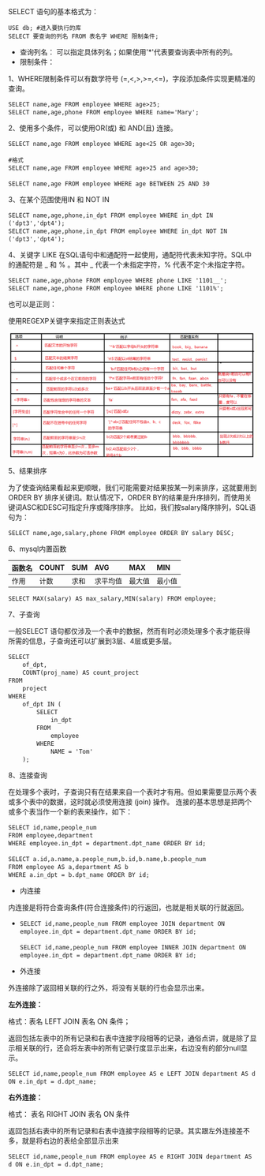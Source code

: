 SELECT 语句的基本格式为：

```
USE db; #进入要执行的库
SELECT 要查询的列名 FROM 表名字 WHERE 限制条件;
```

* 查询列名： 可以指定具体列名；如果使用'\*'代表要查询表中所有的列。
* 限制条件：

1、WHERE限制条件可以有数学符号 \(=,&lt;,&gt;,&gt;=,&lt;=\)，字段添加条件实现更精准的查询。

```
SELECT name,age FROM employee WHERE age>25;
SELECT name,age,phone FROM employee WHERE name='Mary';
```

2、使用多个条件，可以使用OR\(或\) 和 AND\(且\) 连接。

```
SELECT name,age FROM employee WHERE age<25 OR age>30;

#格式
SELECT name,age FROM employee WHERE age>25 and age>30;

SELECT name,age FROM employee WHERE age BETWEEN 25 AND 30
```

3、在某个范围使用IN 和 NOT IN

```
SELECT name,age,phone,in_dpt FROM employee WHERE in_dpt IN ('dpt3','dpt4');
SELECT name,age,phone,in_dpt FROM employee WHERE in_dpt NOT IN ('dpt3','dpt4');
```

4、关键字 LIKE 在SQL语句中和通配符一起使用，通配符代表未知字符。SQL中的通配符是 \_ 和 % 。其中 \_ 代表一个未指定字符，% 代表不定个未指定字符。

```
SELECT name,age,phone FROM employee WHERE phone LIKE '1101__';
SELECT name,age,phone FROM employee WHERE phone LIKE '1101%';
```

也可以是正则：

使用REGEXP关键字来指定正则表达式

![](/assets/正则.png)

5、结果排序

为了使查询结果看起来更顺眼，我们可能需要对结果按某一列来排序，这就要用到 ORDER BY 排序关键词。默认情况下，ORDER BY的结果是升序排列，而使用关键词ASC和DESC可指定升序或降序排序。 比如，我们按salary降序排列，SQL语句为：

```
SELECT name,age,salary,phone FROM employee ORDER BY salary DESC;
```

6、mysql内置函数

| 函数名 | COUNT | SUM | AVG | MAX | MIN |
| :--- | :--- | :--- | :--- | :--- | :--- |
| 作用 | 计数 | 求和 | 求平均值 | 最大值 | 最小值 |

```
SELECT MAX(salary) AS max_salary,MIN(salary) FROM employee;
```

7、子查询

一般SELECT 语句都仅涉及一个表中的数据，然而有时必须处理多个表才能获得所需的信息，子查询还可以扩展到3层、4层或更多层。

```
SELECT
    of_dpt,
    COUNT(proj_name) AS count_project
FROM
    project
WHERE
    of_dpt IN (
        SELECT
            in_dpt
        FROM
            employee
        WHERE
            NAME = 'Tom'
    );
```

8、连接查询

在处理多个表时，子查询只有在结果来自一个表时才有用。但如果需要显示两个表或多个表中的数据，这时就必须使用连接 \(join\) 操作。 连接的基本思想是把两个或多个表当作一个新的表来操作，如下：

```
SELECT id,name,people_num
FROM employee,department
WHERE employee.in_dpt = department.dpt_name ORDER BY id;

SELECT a.id,a.name,a.people_num,b.id,b.name,b.people_num
FROM employee AS a,department AS b
WHERE a.in_dpt = b.dpt_name ORDER BY id;
```

* 内连接

内连接是将符合查询条件\(符合连接条件\)的行返回，也就是相关联的行就返回。

* ```
  SELECT id,name,people_num FROM employee JOIN department ON employee.in_dpt = department.dpt_name ORDER BY id;

  SELECT id,name,people_num FROM employee INNER JOIN department ON employee.in_dpt = department.dpt_name ORDER BY id;
  ```
* 外连接

外连接除了返回相关联的行之外，将没有关联的行也会显示出来。

**左外连接：**

格式：表名 LEFT JOIN 表名 ON 条件；

返回包括左表中的所有记录和右表中连接字段相等的记录，通俗点讲，就是除了显示相关联的行，还会将左表中的所有记录行度显示出来，右边没有的部分null显示。

```
SELECT id,name,people_num FROM employee AS e LEFT JOIN department AS d ON e.in_dpt = d.dpt_name;
```

**右外连接：**

格式： 表名 RIGHT JOIN 表名 ON 条件

返回包括右表中的所有记录和右表中连接字段相等的记录。其实跟左外连接差不多，就是将右边的表给全部显示出来

```
SELECT id,name,people_num FROM employee AS e RIGHT JOIN department AS d ON e.in_dpt = d.dpt_name;
```



